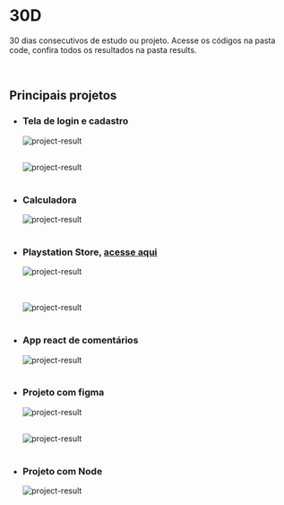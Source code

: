 <h1>30D</h1>
<p>
30 dias consecutivos de estudo ou projeto. Acesse os códigos na pasta code, confira todos os resultados na pasta results.
</p><br>

<h2>Principais projetos</h2>
<ul>

<li>
<h3>Tela de login e cadastro</h3>
<img src="./readme/login.PNG" alt="project-result" style="max-width: 100%; display: block; margin: 10px auto 0 0;">
<img src="./readme/register.PNG" alt="project-result" style="max-width: 100%; display: block; margin: 30px auto 0 0;">
</li><br>

<li>
<h3>Calculadora</h3>
<img src="./readme/calculator.gif" alt="project-result" style="max-width: 100%; display: block; margin: 10px auto 0 0;">
</li><br>

<li>
<h3>Playstation Store, <a href="https://playstation-store-project.netlify.app/" target="_blank">acesse aqui</a></h3>
<img src="./readme/ps-pc.PNG" alt="project-result" style="max-width: 100%; display: block; margin: 10px auto 0 0;"><br>
<img src="./readme/ps-mobile.PNG" alt="project-result" style="max-width: 100%; display: block; margin: 30px auto 0 0;">
</li><br>

<li>
<h3>App react de comentários</h3>
<img src="./readme/react.gif" alt="project-result" style="max-width: 100%; display: block; margin: 10px auto 0 0;">
</li><br>

<li>
<h3>Projeto com figma</h3>
<img src="./readme/desktop.png" alt="project-result" style="max-width: 100%; display: block; margin: 10px auto 0 0;">
<img src="./readme/mobile.PNG" alt="project-result" style="max-width: 100%; display: block; margin: 30px auto 0 0;">
</li><br>

<li>
<h3>Projeto com Node</h3>
<img src="./readme/node.PNG" alt="project-result" style="max-width: 100%; display: block; margin: 10px auto 0 0;">
</li><br>

</ul>
